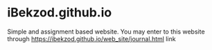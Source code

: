 # iBekzod.github.io
Simple and assignment based website.
You may enter to this website through https://ibekzod.github.io/web_site/journal.html link
